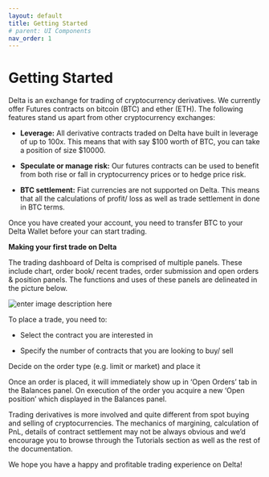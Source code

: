 ```yaml
---
layout: default
title: Getting Started
# parent: UI Components
nav_order: 1
---
```


# Getting Started

  Delta is an exchange for trading of cryptocurrency derivatives. We currently offer Futures contracts on bitcoin (BTC) and ether (ETH). The following features stand us apart from other cryptocurrency exchanges:

-   **Leverage:** All derivative contracts traded on Delta have built in leverage of up to $100$x. This means that with say $100 worth of BTC, you can take a position of size $10000.
    
-   **Speculate or manage risk:** Our futures contracts can be used to benefit from both rise or fall in cryptocurrency prices or to hedge price risk.
    
-   **BTC settlement:** Fiat currencies are not supported on Delta. This means that all the calculations of profit/ loss as well as trade settlement in done in BTC terms.
    
Once you have created your account, you need to transfer BTC to your Delta Wallet before your can start trading.

  **Making your first trade on Delta**

  The trading dashboard of Delta is comprised of multiple panels. These include chart, order book/ recent trades, order submission and open orders & position panels. The functions and uses of these panels are delineated in the picture below.

![enter image description here](https://drive.google.com/file/d/1d3xUt7mWutD6w_4AUg6gDNlkOcxmGQKE/view?usp=sharing)

To place a trade, you need to:

-   Select the contract you are interested in
    
-   Specify the number of contracts that you are looking to buy/ sell
    
Decide on the order type (e.g. limit or market) and place it

 Once an order is placed, it will immediately show up in ‘Open Orders’ tab in the Balances panel. On execution of the order you acquire a new ‘Open position’ which displayed in the Balances panel.

 Trading derivatives is more involved and quite different from spot buying and selling of cryptocurrencies. The mechanics of margining, calculation of PnL, details of contract settlement may not be always obvious and we’d encourage you to browse through the Tutorials section as well as the rest of the documentation.

  We hope you have a happy and profitable trading experience on Delta!
